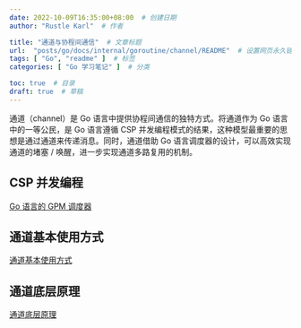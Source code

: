 ```yaml
---
date: 2022-10-09T16:35:00+08:00  # 创建日期
author: "Rustle Karl"  # 作者

title: "通道与协程间通信"  # 文章标题
url:  "posts/go/docs/internal/goroutine/channel/README"  # 设置网页永久链接
tags: [ "Go", "readme" ]  # 标签
categories: [ "Go 学习笔记" ]  # 分类

toc: true  # 目录
draft: true  # 草稿
---
```


通道（channel）是 Go 语言中提供协程间通信的独特方式。将通道作为 Go 语言中的一等公民，是 Go 语言遵循 CSP 并发编程模式的结果，这种模型最重要的思想是通过通道来传递消息。同时，通道借助 Go 语言调度器的设计，可以高效实现通道的堵塞 / 唤醒，进一步实现通道多路复用的机制。

## CSP 并发编程

[Go 语言的 GPM 调度器](../gpm.md)

## 通道基本使用方式

[通道基本使用方式](operation.md)

## 通道底层原理

[通道底层原理](underlying_principle.md)

```go

```
